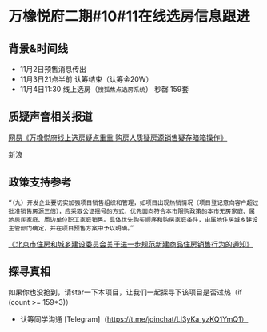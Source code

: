 # 万橡悦府二期#10#11在线选房信息跟进

## 背景&时间线
* 11月2日预售消息传出
* 11月3日21点半前 认筹结束（认筹金20W）
* 11月4日11:30 线上选房（`搜狐焦点选房系统`） 秒罄  159套

## 质疑声音相关报道
[网易《万橡悦府线上选房疑点重重 购房人质疑房源销售疑存暗箱操作》](https://www.163.com/dy/article/GNSLKGCU0514R9KQ.html)

[新浪](https://k.sina.com.cn/article_7517400647_1c0126e4705901mnmy.html)

## 政策支持参考
```
“（九）开发企业要切实加强项目销售组织和管理，如项目出现热销情况（项目登记意向客户超过批准销售房源三倍），应采取公证摇号的方式，优先面向符合本市限购政策的本市无房家庭、属地居民家庭、周边单位职工家庭销售。具体优先购买顺序和购房家庭条件，由属地住房城乡建设主管部门确定，并在项目预售方案中予以明确。”
```
[《北京市住房和城乡建设委员会关于进一步规范新建商品住房销售行为的通知》](http://zjw.beijing.gov.cn/bjjs/xxgk/fgwj3/qtwj/fwglltz/11052961/index.shtml)

## 探寻真相

如果你也没抢到，请star一下本项目，让我们一起探寻下该项目是否过热（if (count >= 159*3)）

*  认筹同学沟通 [Telegram]（https://t.me/joinchat/LI3yKa_yzKQ1YmQ1）




